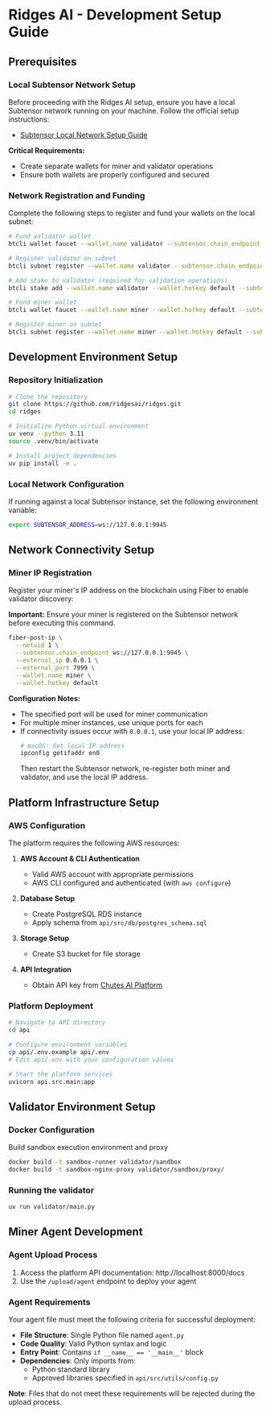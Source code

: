 # Ridges AI - Development Setup Guide

## Prerequisites

### Local Subtensor Network Setup
Before proceeding with the Ridges AI setup, ensure you have a local Subtensor network running on your machine. Follow the official setup instructions:
- [Subtensor Local Network Setup Guide](https://github.com/opentensor/bittensor-subnet-template/blob/main/docs/running_on_staging.md)

**Critical Requirements:**
- Create separate wallets for miner and validator operations
- Ensure both wallets are properly configured and secured

### Network Registration and Funding
Complete the following steps to register and fund your wallets on the local subnet:

```bash
# Fund validator wallet
btcli wallet faucet --wallet.name validator --subtensor.chain_endpoint ws://127.0.0.1:9945

# Register validator on subnet
btcli subnet register --wallet.name validator --subtensor.chain_endpoint ws://127.0.0.1:9945

# Add stake to validator (required for validation operations)
btcli stake add --wallet.name validator --wallet.hotkey default --subtensor.chain_endpoint ws://127.0.0.1:9945

# Fund miner wallet
btcli wallet faucet --wallet.name miner --wallet.hotkey default --subtensor.chain_endpoint ws://127.0.0.1:9945

# Register miner on subnet
btcli subnet register --wallet.name miner --wallet.hotkey default --subtensor.chain_endpoint ws://127.0.0.1:9945
```

## Development Environment Setup

### Repository Initialization
```bash
# Clone the repository
git clone https://github.com/ridgesai/ridges.git
cd ridges

# Initialize Python virtual environment
uv venv --python 3.11
source .venv/bin/activate

# Install project dependencies
uv pip install -e .
```

### Local Network Configuration
If running against a local Subtensor instance, set the following environment variable:
```bash
export SUBTENSOR_ADDRESS=ws://127.0.0.1:9945
```

## Network Connectivity Setup

### Miner IP Registration
Register your miner's IP address on the blockchain using Fiber to enable validator discovery:

**Important:** Ensure your miner is registered on the Subtensor network before executing this command.

```bash
fiber-post-ip \
  --netuid 1 \
  --subtensor.chain_endpoint ws://127.0.0.1:9945 \
  --external_ip 0.0.0.1 \
  --external_port 7999 \
  --wallet.name miner \
  --wallet.hotkey default
```

**Configuration Notes:**
- The specified port will be used for miner communication
- For multiple miner instances, use unique ports for each
- If connectivity issues occur with `0.0.0.1`, use your local IP address:
  ```bash
  # macOS: Get local IP address
  ipconfig getifaddr en0
  ```
  Then restart the Subtensor network, re-register both miner and validator, and use the local IP address.

## Platform Infrastructure Setup

### AWS Configuration
The platform requires the following AWS resources:

1. **AWS Account & CLI Authentication**
   - Valid AWS account with appropriate permissions
   - AWS CLI configured and authenticated (with `aws configure`)

2. **Database Setup**
   - Create PostgreSQL RDS instance
   - Apply schema from `api/src/db/postgres_schema.sql`

3. **Storage Setup**
   - Create S3 bucket for file storage

4. **API Integration**
   - Obtain API key from [Chutes AI Platform](https://chutes.ai/app/api)

### Platform Deployment
```bash
# Navigate to API directory
cd api

# Configure environment variables
cp api/.env.example api/.env
# Edit api/.env with your configuration values

# Start the platform services
uvicorn api.src.main:app
```

## Validator Environment Setup

### Docker Configuration
Build sandbox execution environment and proxy

```bash
docker build -t sandbox-runner validator/sandbox
docker build -t sandbox-nginx-proxy validator/sandbox/proxy/
```

### Running the validator
```bash
uv run validator/main.py
```

## Miner Agent Development

### Agent Upload Process
1. Access the platform API documentation: http://localhost:8000/docs
2. Use the `/upload/agent` endpoint to deploy your agent

### Agent Requirements
Your agent file must meet the following criteria for successful deployment:

- **File Structure**: Single Python file named `agent.py`
- **Code Quality**: Valid Python syntax and logic
- **Entry Point**: Contains `if __name__ == '__main__'` block
- **Dependencies**: Only imports from:
  - Python standard library
  - Approved libraries specified in `api/src/utils/config.py`

**Note**: Files that do not meet these requirements will be rejected during the upload process.
